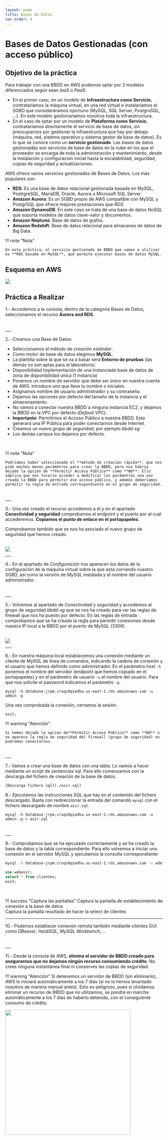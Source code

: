 ```yaml
---
layout: page
title: Bases de Datos
nav_order: 4
---
```

# Bases de Datos Gestionadas (con acceso público)

## Objetivo de la práctica

Para trabajar con una BBDD en AWS podemos optar por 2 modelos diferenciados según sean *IaaS* o *PaaS*:

- En el primer caso, en un modelo de **Infraestructura como Servicio**, contrataríamos la máquina virtual, en una red virtual e instalaríamos el SGBD que consideráramos oportuno (MySQL, SQL Server, PostgrsSQL, …). En este modelo gestionaríamos nosotros toda la infraestructura.
- En el caso de optar por un modelo de **Plataforma como Servicio**, contrataríamos directamente el servicio de base de datos, sin preocuparnos por gestionar la infraestructura que hay por debajo (máquina, red, sistema operativo y sistema gestor de base de datos). Es lo que se conoce como un **servicio gestionado**. Las bases de datos gestionadas son servicios de base de datos en la nube en los que el proveedor se encarga de toda la administración y mantenimiento, desde la instalación y configuración inicial hasta la escalabilidad, seguridad, copias de seguridad y actualizaciones.

AWS ofrece varios servicios gestionados de Bases de Datos. Los más populares son:

- **RDS**: Es una base de datos relacional gestionada basada en MySQL, PostrgreSQL, MariaDB, Oracle, Aurora o Microsoft SQL Server.
- **Amazon Aurora**: Es un SGBD propio de AWS compatible con MySQL y PostgrSQL que ofrece mejores prestaciones que *RDS*.
- **Amazon DynamoDB**: En este caso se trata de una base de datos NoSQL que soporta modelos de datos clave-valor y documentos.
- **Amazon Neptune**: Base de datos de grafos.
- **Amazon Redshift**: Base de datos relacional para almacenes de datos de Big Data.

!!! note "Nota"

    En esta práctica, el servicio gestionado de BBDD que vamos a utilizar es **RDS basado en MySQL**, que permite ejecutar bases de datos MySQL.

## Esquema en AWS

<img src="../images/ud05/BBDD.drawio.png">

## Práctica a Realizar

1.-  Accedemos a la consola, dentro de la categoría Bases de Datos, seleccionamos el recurso **Aurora and RDS**.

<br>
___

2.-	Creamos una Base de Datos:

- Seleccionamos el método de *creación estándar*.
- Como motor de base de datos elegimos **MySQL**.
- La plantilla sobre la que se va a basar será **Entorno de pruebas** (las demás no son aptas para el laboratorio).
- Disponibilidad Implementación de una instanciade base de datos de zona de disponibilidad única (1 instancia)
- Ponemos un nombre de servidor que debe ser único en nuestra cuenta de AWS. Introduce uno que lleve tu nombre o iniciales.
- Asignamos nombre de usuario administrador y su contraseña.
- Dejamos las opciones por defecto del tamaño de la instancia y el almacenamiento.
- No vamos a conectar nuestra BBDD a ninguna instancia EC2, y dejamos la BBDD en la VPC por defecto (*Default VPC*).
- **Importante**: Permitimos el *Acceso Público* a nuestra BBDD. Esto generará una IP Pública para poder conectarnos desde Internet.
- Creamos un nuevo *grupo de seguridad*, por ejemplo *bbdd-sg*
- Los demás campos los dejamos por defecto.

<br>

!!! note "Nota"

    Podríamos haber seleccionado el **método de creación rápida**, que nos pide muchos menos parámetros para crear la BBDD, pero nos habría dejado la opción de **Permitir Acceso Público** como **NO**. Ello implica que nos tocaría acceder a modificar los parámetros una vez creada la BBDD para permitir ese acceso público, y además deberíamos permitir la regla de entrada correspondiente en el grupo de seguridad.

<br>
___

3.-	Una vez creado el recurso accedemos a él y en el apartado **Conectividad y seguridad** comprobamos el endpoint y el puerto por al cual accederemos. **Copiamos el punto de enlace en el portapapeles.**

Comprobamos también que se nos ha asociado el nuevo grupo de seguridad que hemos creado.

<br>

<img src="../images/ud05/BBDD_01.png">
<br>
___

4.-	En el apartado de *Configuración* nos aparecen los datos de la configuración de la máquina virtual sobre la que está corriendo nuestro SGBD, así como la versión de MySQL instalada y el nombre del usuario administrador.

<br>
___

5.-	Volvemos al apartado de *Conectividad y seguridad* y accedemos al grupo de seguridad *bbdd-sg* que se nos ha creado para ver las reglas de firewall que nos ha puesto por defecto. En las reglas de entrada comprobamos que se ha creado la regla para permitir conexiones desde nuestra IP local a la BBDD por el puerto de MySQL (3306).

<br>

<img src="../images/ud05/BBDD_02.png">
<br>
___

6.-	En nuestra máquina local establacemos una conexión mediante un cliente de MySQL de línea de comandos, indicando la cadena de conexión y el usuario que hemos definido como administrador. En el parámetro host `-h` ponemos el nombre del servidor (endpoint que hemos copiado en el portapapeles) y en el parámetro de usuario `-u` el nombre del usuario. Para que nos solicite el password indicamos el parámetro `-p`.

`mysql -h database-jrpm.cruqs8qiedha.us-east-1.rds.amazonaws.com -u admin -p`

Una vez comprobada la conexión, cerramos la sesión:

`exit;`

!!! warning "Atención"

    Si hemos dejado la opción de**Permitir Acceso Público** como **NO** o no aparece la regla de seguridad del firewall (grupo de seguridad) no podremos conectarnos.

<br>
___

7.- Vamos a crear una base de datos con una tabla. Lo vamos a hacer mediante un script de sentencias sql. Para ello comenzamos con la descarga del fichero de creación de la base de datos.

    [Descarga fichero sql](./asir.sql)

8.- Ejecutamos las instrucciones SQL que hay en el contenido del fichero descargado. Basta con redireccionar la entrada del comando `mysql` con el fichero descargado de nombre `asir.sql`.

```
mysql -h database-jrpm.cruqs8qiedha.us-east-1.rds.amazonaws.com -u admin -p < asir.sql
```

<br>
___

9.- Comprobamos que se ha ejecutado correctamente y se ha creado la base de datos y la tabla correspondiente. Para ello volvemos a iniciar una conexión en el servidor MySQL y ejecutamos la consulta correspondiente:

```bash
mysql -h database-jrpm.cruqs8qiedha.us-east-1.rds.amazonaws.com -u admin -p
```

```sql
use webasir;
select * from clientes;
exit;
```

<br>

!!! success "Captura las pantallas"
    Captura la pantalla de establecimiento de conexión a la base de datos  
    Captura la pantalla resultado de hacer la select de clientes

---

10.- Podemos establacer conexión remota también mediante clientes GUI como *DBeaver*, *HeidiSQL*, *MySQL Workbench*, ...

<br>
___

11.- Desde la consola de AWS, **elimina el servidor de BBDD creado para asegurarnos que no dejamos ningún recurso consumiendo crédito**. No crees ninguna instantánea final ni conserves las copias de seguridad.

!!! warning "Atención"
    Si detenemos un servidor de BBDD (sin eliminarlo), AWS lo iniciará automáticamente a los 7 días (si no lo hemos levantado nosotros de manera manual antes). Esto es peligroso, pues si olvidamos eliminar un recurso de BBDD que no utilizamos, se pondrá en marcha automáticamente a los 7 días de haberlo detenido, con el consiguiente consumo de crédito.

<img src="../images/ud05/BBDD_03.png" width=400>
